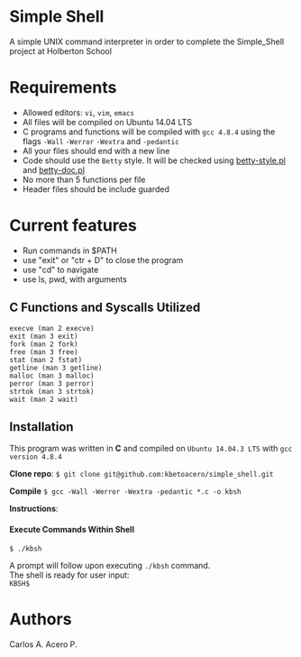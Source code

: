 # Simple Shell

A simple UNIX command interpreter in order to complete the Simple_Shell project at Holberton School

# Requirements

* Allowed editors: ```vi```, ```vim```, ```emacs```
* All files will be compiled on Ubuntu 14.04 LTS
* C programs and functions will be compiled with ```gcc 4.8.4``` using the flags ```-Wall``` ```-Werror``` ```-Wextra``` and ```-pedantic```
* All your files should end with a new line
* Code should use the ```Betty``` style. It will be checked using [betty-style.pl](https://github.com/holbertonschool/Betty/blob/master/betty-style.pl) and [betty-doc.pl](https://github.com/holbertonschool/Betty/blob/master/betty-doc.pl)
* No more than 5 functions per file
* Header files should be include guarded

# Current features
+ Run commands in $PATH
+ use "exit" or "ctr + D" to close the program
+ use "cd" to navigate
+ use ls, pwd, with arguments

## C Functions and Syscalls Utilized
```
execve (man 2 execve)
exit (man 3 exit)
fork (man 2 fork)
free (man 3 free)
stat (man 2 fstat)
getline (man 3 getline)
malloc (man 3 malloc)
perror (man 3 perror)
strtok (man 3 strtok)
wait (man 2 wait)
```
## Installation
This program was written in **C** and compiled on `Ubuntu 14.04.3 LTS` with `gcc version 4.8.4`

**Clone repo**:
`$ git clone git@github.com:kbetoacero/simple_shell.git`

**Compile**
`$ gcc -Wall -Werror -Wextra -pedantic *.c -o kbsh`

**Instructions**:
#### Execute Commands Within Shell
`$ ./kbsh`

A prompt will follow upon executing `./kbsh` command. <br />
The shell is ready for user input: <br />
`KBSH$ `

# Authors

Carlos A. Acero P.

